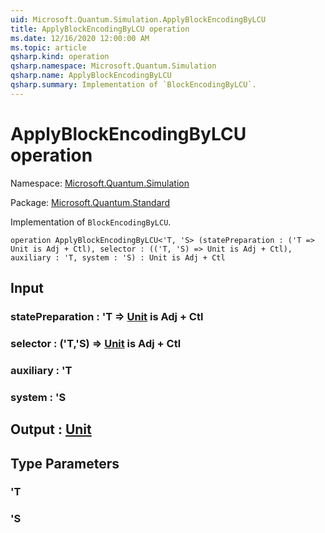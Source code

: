 ```yaml
---
uid: Microsoft.Quantum.Simulation.ApplyBlockEncodingByLCU
title: ApplyBlockEncodingByLCU operation
ms.date: 12/16/2020 12:00:00 AM
ms.topic: article
qsharp.kind: operation
qsharp.namespace: Microsoft.Quantum.Simulation
qsharp.name: ApplyBlockEncodingByLCU
qsharp.summary: Implementation of `BlockEncodingByLCU`.
---
```


# ApplyBlockEncodingByLCU operation

Namespace: [Microsoft.Quantum.Simulation](xref:Microsoft.Quantum.Simulation)

Package: [Microsoft.Quantum.Standard](https://nuget.org/packages/Microsoft.Quantum.Standard)


Implementation of `BlockEncodingByLCU`.

```qsharp
operation ApplyBlockEncodingByLCU<'T, 'S> (statePreparation : ('T => Unit is Adj + Ctl), selector : (('T, 'S) => Unit is Adj + Ctl), auxiliary : 'T, system : 'S) : Unit is Adj + Ctl
```


## Input

### statePreparation : 'T => [Unit](xref:microsoft.quantum.lang-ref.unit)  is Adj + Ctl




### selector : ('T,'S) => [Unit](xref:microsoft.quantum.lang-ref.unit)  is Adj + Ctl




### auxiliary : 'T




### system : 'S





## Output : [Unit](xref:microsoft.quantum.lang-ref.unit)



## Type Parameters

### 'T


### 'S


